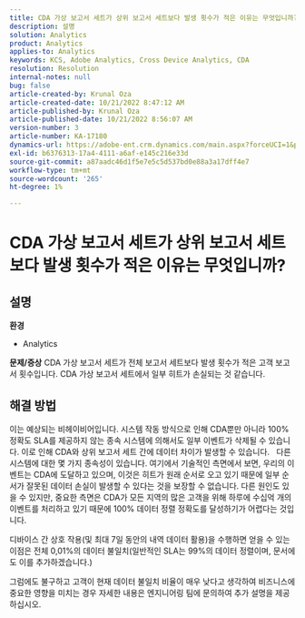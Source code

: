 ```yaml
---
title: CDA 가상 보고서 세트가 상위 보고서 세트보다 발생 횟수가 적은 이유는 무엇입니까?
description: 설명
solution: Analytics
product: Analytics
applies-to: Analytics
keywords: KCS, Adobe Analytics, Cross Device Analytics, CDA
resolution: Resolution
internal-notes: null
bug: false
article-created-by: Krunal Oza
article-created-date: 10/21/2022 8:47:12 AM
article-published-by: Krunal Oza
article-published-date: 10/21/2022 8:56:07 AM
version-number: 3
article-number: KA-17180
dynamics-url: https://adobe-ent.crm.dynamics.com/main.aspx?forceUCI=1&pagetype=entityrecord&etn=knowledgearticle&id=e6ec45f4-1c51-ed11-bba2-0022480867fb
exl-id: b6376313-17a4-4111-a6af-e145c216e33d
source-git-commit: a87aadc46d1f5e7e5c5d537bd0e88a3a17dff4e7
workflow-type: tm+mt
source-wordcount: '265'
ht-degree: 1%

---
```


# CDA 가상 보고서 세트가 상위 보고서 세트보다 발생 횟수가 적은 이유는 무엇입니까?

## 설명

<b>환경</b>
- Analytics



<b>문제/증상</b>
CDA 가상 보고서 세트가 전체 보고서 세트보다 발생 횟수가 적은 고객 보고서 횟수입니다. CDA 가상 보고서 세트에서 일부 히트가 손실되는 것 같습니다.


## 해결 방법


이는 예상되는 비헤이비어입니다. 시스템 작동 방식으로 인해 CDA뿐만 아니라 100% 정확도 SLA를 제공하지 않는 종속 시스템에 의해서도 일부 이벤트가 삭제될 수 있습니다. 이로 인해 CDA와 상위 보고서 세트 간에 데이터 차이가 발생할 수 있습니다.
 
다른 시스템에 대한 몇 가지 종속성이 있습니다. 여기에서 기술적인 측면에서 보면, 우리의 이벤트는 CDA에 도달하고 있으며, 이것은 히트가 원래 순서로 오고 있기 때문에 일부 순서가 잘못된 데이터 손실이 발생할 수 있다는 것을 보장할 수 없습니다. 다른 원인도 있을 수 있지만, 중요한 측면은 CDA가 모든 지역의 많은 고객을 위해 하루에 수십억 개의 이벤트를 처리하고 있기 때문에 100% 데이터 정렬 정확도를 달성하기가 어렵다는 것입니다.

디바이스 간 상호 작용(및 최대 7일 동안의 내역 데이터 활용)을 수행하면 얻을 수 있는 이점은 전체 0,01%의 데이터 불일치(일반적인 SLA는 99%의 데이터 정렬이며, 문서에도 이를 추가하겠습니다.)

그럼에도 불구하고 고객이 현재 데이터 불일치 비율이 매우 낮다고 생각하여 비즈니스에 중요한 영향을 미치는 경우 자세한 내용은 엔지니어링 팀에 문의하여 추가 설명을 제공하십시오.
